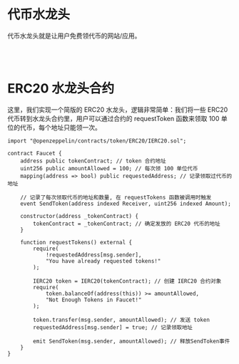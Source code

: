 # 代币水龙头

代币水龙头就是让用户免费领代币的网站/应用。

<br><br>

# ERC20 水龙头合约

这里，我们实现一个简版的 ERC20 水龙头，逻辑非常简单：我们将一些 ERC20 代币转到水龙头合约里，用户可以通过合约的 requestToken 函数来领取 100 单位的代币，每个地址只能领一次。

```solidity
import "@openzeppelin/contracts/token/ERC20/IERC20.sol";

contract Faucet {
    address public tokenContract; // token 合约地址
    uint256 public amountAllowed = 100; // 每次领 100 单位代币
    mapping(address => bool) public requestedAddress; // 记录领取过代币的地址

    // 记录了每次领取代币的地址和数量, 在 requestTokens 函数被调用时触发
    event SendToken(address indexed Receiver, uint256 indexed Amount);

    constructor(address _tokenContract) {
        tokenContract = _tokenContract; // 确定发放的 ERC20 代币的地址
    }

    function requestTokens() external {
        require(
            !requestedAddress[msg.sender],
            "You have already requested tokens!"
        );

        IERC20 token = IERC20(tokenContract); // 创建 IERC20 合约对象
        require(
            token.balanceOf(address(this)) >= amountAllowed,
            "Not Enough Tokens in Faucet!"
        );

        token.transfer(msg.sender, amountAllowed); // 发送 token
        requestedAddress[msg.sender] = true; // 记录领取地址

        emit SendToken(msg.sender, amountAllowed); // 释放SendToken事件
    }
}
```

<br><br>
